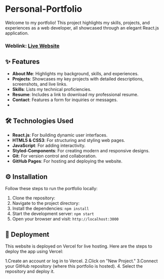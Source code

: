 # Personal-Portfolio
Welcome to my portfolio! This project highlights my skills, projects, and experiences as a web developer, all showcased through an elegant React.js application.
### Weblink: [Live Website](https://mahmoudmohamed.vercel.app/)

## ✨ Features  
- **About Me**: Highlights my background, skills, and experiences.  
- **Projects**: Showcases my key projects with detailed descriptions, screenshots, and live links.  
- **Skills**: Lists my technical proficiencies.  
- **Resume**: Includes a link to download my professional resume.  
- **Contact**: Features a form for inquiries or messages.
- 
## 🛠 Technologies Used  
- **React.js**: For building dynamic user interfaces.  
- **HTML5 & CSS3**: For structuring and styling web pages.  
- **JavaScript**: For adding interactivity.  
- **Styled-Components**: For creating modern and responsive designs.  
- **Git**: For version control and collaboration.  
- **GitHub Pages**: For hosting and deploying the website.  

## ⚙️ Installation  
Follow these steps to run the portfolio locally:  
1. Clone the repository: 
2. Navigate to the project directory: 
3. Install the dependencies: `npm install`
4. Start the development server: `npm start`
5. Open your browser and visit: `http://localhost:3000`

## 🚀 Deployment
This website is deployed on Vercel for live hosting. Here are the steps to deploy the app using Vercel:

1.Create an account or log in to Vercel.
2.Click on "New Project."
3.Connect your GitHub repository (where this portfolio is hosted).
4. Select the repository and deploy it.



